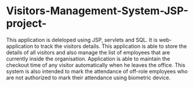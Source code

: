 # Visitors-Management-System-JSP-project-
This application is deleloped using JSP, servlets and SQL.
It is web-application to track the visitors details. 
This application is able to store the details of all visitors and also manage the list of employees that are currently inside the organisation. 
Application is able to maintain the checkout time of any visitor automatically when he leaves the office. 
This system is also intended to mark the attendance of off-role employees who are not authorized to mark their attendance using biometric device.
